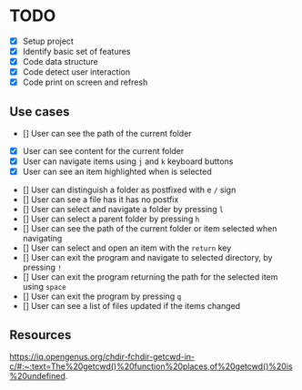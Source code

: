 # TODO

- [x] Setup project
- [x] Identify basic set of features
- [x] Code data structure
- [x] Code detect user interaction
- [x] Code print on screen and refresh

## Use cases
- [] User can see the path of the current folder
- [x] User can see content for the current folder
- [x] User can navigate items using `j` and `k` keyboard buttons
- [x] User can see an item highlighted when is selected
- [] User can distinguish a folder as postfixed with e `/` sign
- [] User can see a file has it has no postfix
- [] User can select and navigate a folder by pressing `l` 
- [] User can select a parent folder by pressing `h`
- [] User can see the path of the current folder or item selected when navigating
- [] User can select and open an item with the `return` key
- [] User can exit the program and navigate to selected directory, by pressing `!`
- [] User can exit the program returning the path for the selected item using `space` 
- [] User can exit the program by pressing `q`
- [] User can see a list of files updated if the items changed

## Resources
https://iq.opengenus.org/chdir-fchdir-getcwd-in-c/#:~:text=The%20getcwd()%20function%20places,of%20getcwd()%20is%20undefined.
